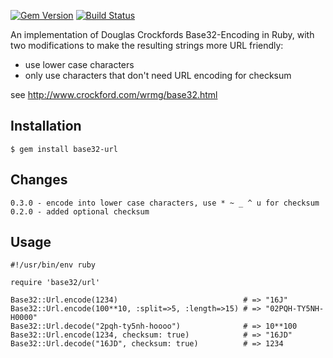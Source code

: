 [![Gem Version](https://badge.fury.io/rb/base32-url.svg)](https://badge.fury.io/rb/base32-url)
[![Build Status](https://travis-ci.org/datacite/base32-url.svg?branch=master)](https://travis-ci.org/datacite/base32-url)

An implementation of Douglas Crockfords Base32-Encoding in Ruby, with two modifications to make
the resulting strings more URL friendly:

* use lower case characters
* only use characters that don't need URL encoding for checksum

see <http://www.crockford.com/wrmg/base32.html>

## Installation

```
$ gem install base32-url
```

## Changes

```
0.3.0 - encode into lower case characters, use * ~ _ ^ u for checksum
0.2.0 - added optional checksum
```

## Usage

```
#!/usr/bin/env ruby

require 'base32/url'

Base32::Url.encode(1234)                            # => "16J"
Base32::Url.encode(100**10, :split=>5, :length=>15) # => "02PQH-TY5NH-H0000"
Base32::Url.decode("2pqh-ty5nh-hoooo")              # => 10**100
Base32::Url.encode(1234, checksum: true)            # => "16JD"
Base32::Url.decode("16JD", checksum: true)          # => 1234
